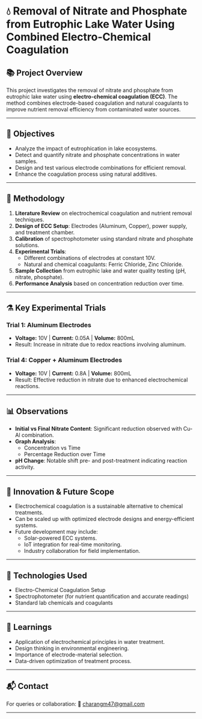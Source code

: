 # 💧 Removal of Nitrate and Phosphate from Eutrophic Lake Water Using Combined Electro-Chemical Coagulation

## 📚 Project Overview

This project investigates the removal of nitrate and phosphate from eutrophic lake water using **electro-chemical coagulation (ECC)**. The method combines electrode-based coagulation and natural coagulants to improve nutrient removal efficiency from contaminated water sources.


---

## 🎯 Objectives

- Analyze the impact of eutrophication in lake ecosystems.
- Detect and quantify nitrate and phosphate concentrations in water samples.
- Design and test various electrode combinations for efficient removal.
- Enhance the coagulation process using natural additives.

---

## 🔬 Methodology

1. **Literature Review** on electrochemical coagulation and nutrient removal techniques.
2. **Design of ECC Setup**: Electrodes (Aluminum, Copper), power supply, and treatment chamber.
3. **Calibration** of spectrophotometer using standard nitrate and phosphate solutions.
4. **Experimental Trials**:
    - Different combinations of electrodes at constant 10V.
    - Natural and chemical coagulants: Ferric Chloride, Zinc Chloride.
5. **Sample Collection** from eutrophic lake and water quality testing (pH, nitrate, phosphate).
6. **Performance Analysis** based on concentration reduction over time.

---

## ⚗️ Key Experimental Trials

### Trial 1: Aluminum Electrodes  
- **Voltage:** 10V | **Current:** 0.05A | **Volume:** 800mL  
- Result: Increase in nitrate due to redox reactions involving aluminum.

### Trial 4: Copper + Aluminum Electrodes  
- **Voltage:** 10V | **Current:** 0.8A | **Volume:** 800mL  
- Result: Effective reduction in nitrate due to enhanced electrochemical reactions.

---

## 📊 Observations

- **Initial vs Final Nitrate Content**: Significant reduction observed with Cu-Al combination.
- **Graph Analysis**:
  - Concentration vs Time
  - Percentage Reduction over Time
- **pH Change**: Notable shift pre- and post-treatment indicating reaction activity.

---

## 🌱 Innovation & Future Scope

- Electrochemical coagulation is a sustainable alternative to chemical treatments.
- Can be scaled up with optimized electrode designs and energy-efficient systems.
- Future development may include:
  - Solar-powered ECC systems.
  - IoT integration for real-time monitoring.
  - Industry collaboration for field implementation.

---

## 🔧 Technologies Used

- Electro-Chemical Coagulation Setup
- Spectrophotometer (for nutrient quantification and accurate readings)
- Standard lab chemicals and coagulants

---

## 🧠 Learnings

- Application of electrochemical principles in water treatment.
- Design thinking in environmental engineering.
- Importance of electrode-material selection.
- Data-driven optimization of treatment process.

---

## 📬 Contact

For queries or collaboration:
📧 charangm47@gmail.com  

---



